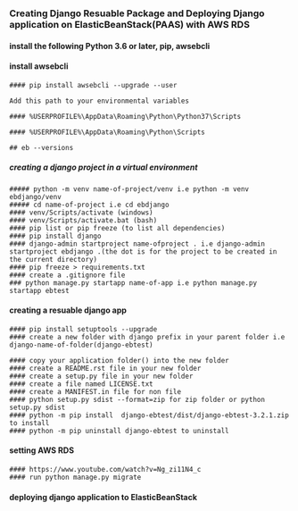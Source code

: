 ### Creating Django Resuable Package and Deploying Django application on ElasticBeanStack(PAAS) with AWS RDS

#### install the following Python 3.6 or later, pip, awsebcli

#### install awsebcli
    #### pip install awsebcli --upgrade --user

    Add this path to your environmental variables

    #### %USERPROFILE%\AppData\Roaming\Python\Python37\Scripts
    
    #### %USERPROFILE%\AppData\Roaming\Python\Scripts

    ## eb --versions

##### creating a django project in a  virtual environment 
    ##### python -m venv name-of-project/venv i.e python -m venv ebdjango/venv
    ##### cd name-of-project i.e cd ebdjango
    #### venv/Scripts/activate (windows)
    #### venv/Scripts/activate.bat (bash)
    #### pip list or pip freeze (to list all dependencies)
    #### pip install django
    #### django-admin startproject name-ofproject . i.e django-admin startproject ebdjango .(the dot is for the project to be created in the current directory)
    #### pip freeze > requirements.txt
    #### create a .gitignore file
    ### python manage.py startapp name-of-app i.e python manage.py startapp ebtest


#### creating a resuable django app
    #### pip install setuptools --upgrade
    #### create a new folder with django prefix in your parent folder i.e django-name-of-folder(django-ebtest)

    #### copy your application folder() into the new folder
    #### create a README.rst file in your new folder
    #### create a setup.py file in your new folder
    #### create a file named LICENSE.txt  
    #### create a MANIFEST.in file for non file
    #### python setup.py sdist --format=zip for zip folder or python setup.py sdist
    #### python -m pip install  django-ebtest/dist/django-ebtest-3.2.1.zip to install 
    #### python -m pip uninstall django-ebtest to uninstall

#### setting AWS RDS
    #### https://www.youtube.com/watch?v=Ng_zi11N4_c
    #### run python manage.py migrate


#### deploying django application to ElasticBeanStack
